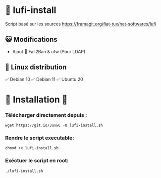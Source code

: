 # 👒 lufi-install
Script basé sur les sources https://framagit.org/fiat-tux/hat-softwares/lufi

## 😺 Modifications
 - Ajout 🚫 Fail2Ban & ufw (Pour LDAP)
 
 
## 🐧 Linux distribution 
✅ Debian 10  ✅ Debian 11  ✅ Ubuntu 20

#

# 🏁 Installation 🏁

### Télécharger directement depuis :

`wget https://git.io/JuvwC -O lufi-install.sh`

### Rendre le script executable:

`chmod +x lufi-install.sh`

### Exéctuer le script en root:

`./lufi-install.sh`

